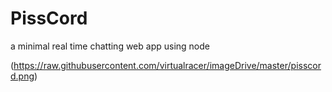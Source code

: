 # PissCord
a minimal real time chatting web app using node

(https://raw.githubusercontent.com/virtualracer/imageDrive/master/pisscord.png)

